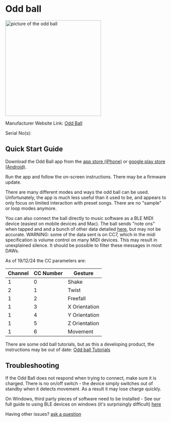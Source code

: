 # Odd ball

<img src="https://oddballism.com/cdn/shop/files/ball_test.png" alt="picture of the odd ball" width="300"/>

Manufacturer Website Link: [Odd Ball](<https://oddballism.com/>)

Serial No(s): 

## Quick Start Guide

Download the Odd Ball app from the [app store (iPhone)](<https://apps.apple.com/us/app/odd-ball/id1453989732>) or [google play store (Android)](<https://play.google.com/store/apps/details?id=com.oddballism.app&hl=en_GB&gl=US>).

Run the app and follow the on-screen instructions. There may be a firmware update.

There are many different modes and ways the odd ball can be used. Unfortunately, the app is much less useful than it used to be, and appears to only focus on limited interaction with preset songs. There are no "sample" or loop modes anymore.

You can also connect the ball directly to music software as a BLE MIDI device (easiest on mobile devices and Mac). The ball sends "note ons" when tapped and and a bunch of other data detailed [here](<https://docs.google.com/document/d/14L2wokwEkl3OIqeRpiXxA0IOLzT7xJSZx7kKNLflzVw/edit?tab=t.0>), but may not be accurate. WARNING: some of the data sent is on CC7, which in the midi specification is volume control on many MIDI devices. This may result in unexplained silence. It should be possible to filter these messages in most DAWs.

As of 19/12/24 the CC parameters are:

| Channel | CC Number | Gesture        |
| ------- | --------- | -------------- |
|    1    | 0         | Shake          |
|    2    | 1 		  | Twist          |
|    1    | 2         | Freefall       |
|    1    | 3         | X Orientation  |
|    1    | 4         | Y Orientation  |
|    1    | 5         | Z Orientation  |
|    1    | 6         | Movement       |


There are some odd ball tutorials, but as this a developing product, the instructions may be out of date:
[Odd ball Tutorials](<https://www.youtube.com/watch?v=T8LEMCSyrb8&list=PLl8Qj7n4CyirhV5Oy4bBT8HhRq_gw9aU3>)

## Troubleshooting

If the Odd Ball does not respond when trying to connect, make sure it is charged. There is no on/off switch - the device simply switches out of standby when it detects movement. As a result it may lose charge quickly.

On Windows, third party pieces of software need to be installed - See our full guide to using BLE devices on windows (it's surprisingly difficult) [here](https://omnimusicsk.github.io/inventory/Guides/Windows%20BLE/Windows%20BLE.html)

Having other issues? [ask a question](<mailto:ChrisBall@omnimusic.org.uk>)
